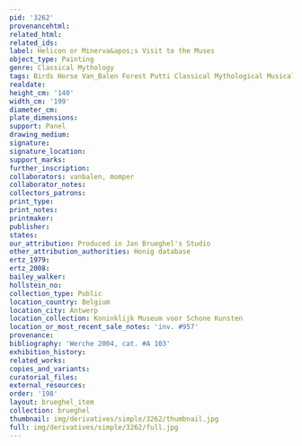 ```yaml
---
pid: '3262'
provenancehtml:
related_html:
related_ids:
label: Helicon or Minerva&apos;s Visit to the Muses
object_type: Painting
genre: Classical Mythology
tags: Birds Horse Van_Balen Forest Putti Classical Mythological Musical_instruments
realdate:
height_cm: '140'
width_cm: '199'
diameter_cm:
plate_dimensions:
support: Panel
drawing_medium:
signature:
signature_location:
support_marks:
further_inscription:
collaborators: vanbalen, momper
collaborator_notes:
collectors_patrons:
print_type:
print_notes:
printmaker:
publisher:
states:
our_attribution: Produced in Jan Brueghel's Studio
other_attribution_authorities: Honig database
ertz_1979:
ertz_2008:
bailey_walker:
hollstein_no:
collection_type: Public
location_country: Belgium
location_city: Antwerp
location_collection: Koninklijk Museum voor Schone Kunsten
location_or_most_recent_sale_notes: 'inv. #957'
provenance:
bibliography: 'Werche 2004, cat. #A 103'
exhibition_history:
related_works:
copies_and_variants:
curatorial_files:
external_resources:
order: '198'
layout: brueghel_item
collection: brueghel
thumbnail: img/derivatives/simple/3262/thumbnail.jpg
full: img/derivatives/simple/3262/full.jpg
---
```

